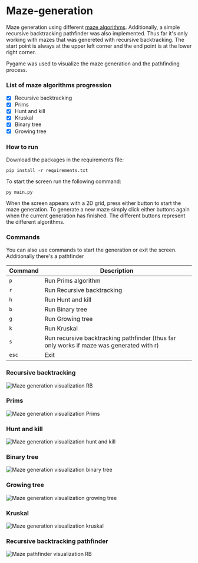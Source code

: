# Maze-generation
Maze generation using different [maze algorithms](https://en.wikipedia.org/wiki/Maze_generation_algorithm). Additionally, a simple recursive backtracking pathfinder was also implemented. 
Thus far it's only working with mazes that was genereted with recursive backtracking. The start point is always at the upper left corner and the end point is at the lower right corner.

Pygame was used to visualize the maze generation and the pathfinding process.

### List of maze algorithms progression
- [x] Recursive backtracking 
- [x] Prims 
- [x] Hunt and kill
- [x] Kruskal 
- [x] Binary tree 
- [x] Growing tree

### How to run
Download the packages in the requirements file:


    pip install -r requirements.txt


To start the screen run the following command:


    py main.py


When the screen appears with a 2D grid, press either button to start the maze generation. To generate a new maze simply
click either buttons again when the current generation has finished. The different buttons represent the different algorithms.


### Commands
You can also use commands to start the generation or exit the screen. Additionally there's a pathfinder


| Command | Description |
| ------- | ----------- |
| `p` | Run Prims algorithm |
| `r` | Run Recursive backtracking |
| `h` | Run Hunt and kill |
| `b` | Run Binary tree |
| `g` | Run Growing tree |
| `k` | Run Kruskal |
| `s` | Run recursive backtracking pathfinder (thus far only works if maze was generated with r) |
| `esc` | Exit |


### Recursive backtracking
![Maze generation visualization RB](assets/RB%20maze%20generation.gif)

### Prims 
![Maze generation visualization Prims](assets/prims%20%20generation.gif)

### Hunt and kill
![Maze generation visualization hunt and kill](assets/hak%20generation.gif)

### Binary tree
![Maze generation visualization binary tree](assets/BT%20generation.gif)

### Growing tree
![Maze generation visualization growing tree](assets/GT%20generation.gif)

### Kruskal
![Maze generation visualization kruskal](assets/kruskal%20generation.gif)

### Recursive backtracking pathfinder
![Maze pathfinder visualization RB](assets/RB%20pathfinder.gif)